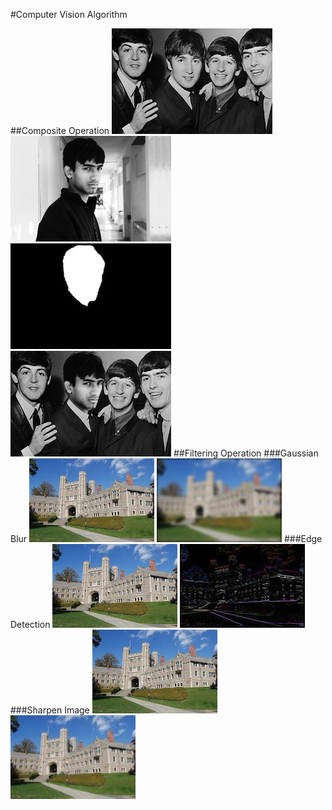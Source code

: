 #Computer Vision Algorithm

##Composite Operation
![Background](https://github.com/ShaShekhar/Computer_Vision/blob/master/Composite_operation/comp_background.jpg "Background") ![Foreground](https://github.com/ShaShekhar/Computer_Vision/blob/master/Composite_operation/comp_foreground.jpg "Foreground") 
![Mask](https://github.com/ShaShekhar/Computer_Vision/blob/master/Composite_operation/comp_mask.jpg "Mask")  ![Result](https://github.com/ShaShekhar/Computer_Vision/blob/master/Composite_operation/composite.jpg "Result")
##Filtering Operation
###Gaussian Blur
![Princeton](https://github.com/ShaShekhar/Computer_Vision/blob/master/Filtering_operation/princeton_small.jpg "Princeton") ![Blur](https://github.com/ShaShekhar/Computer_Vision/blob/master/Filtering_operation/blur_princeton.jpg "Blur_Princeton")
###Edge Detection
![Princeton](https://github.com/ShaShekhar/Computer_Vision/blob/master/Filtering_operation/princeton_small.jpg "Princeton") ![Edge](https://github.com/ShaShekhar/Computer_Vision/blob/master/Filtering_operation/edgedetect.jpg "Edge")
###Sharpen Image
![Princeton](https://github.com/ShaShekhar/Computer_Vision/blob/master/Filtering_operation/princeton_small.jpg "Princeton") ![Sharpen_Image](https://github.com/ShaShekhar/Computer_Vision/blob/master/Filtering_operation/sharpen.jpg "Sharpen_image")

